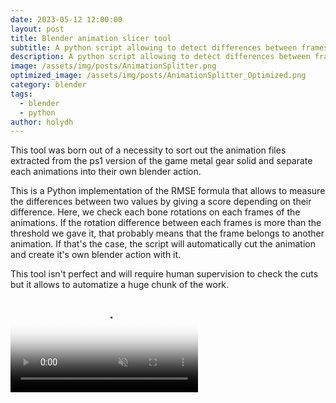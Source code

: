 ```yaml
---
date: 2023-05-12 12:00:00
layout: post
title: Blender animation slicer tool
subtitle: A python script allowing to detect differences between frames and split animations accordingly.
description: A python script allowing to detect differences between frames and split animations accordingly.
image: /assets/img/posts/AnimationSplitter.png
optimized_image: /assets/img/posts/AnimationSplitter_Optimized.png
category: blender
tags:
  - blender
  - python
author: holydh
---
```


This tool was born out of a necessity to sort out the animation files extracted from the ps1 version of the game metal gear solid and separate each animations into their own blender action.

This is a Python implementation of the RMSE formula that allows to measure the differences between two values by giving a score depending on their difference.
Here, we check each bone rotations on each frames of the animations. If the rotation difference between each frames is more than the threshold we gave it, that probably means that the frame belongs to another animation.
If that's the case, the script will automatically cut the animation and create it's own blender action with it.

This tool isn't perfect and will require human supervision to check the cuts but it allows to automatize a huge chunk of the work.

<div class="video-container">
    <video autoplay loop muted playsinline poster="/assets/img/loading.gif" src="/assets/img/videos/AnimationSlicer.mp4" type="video/mp4" preload="auto"></video>
</div>

